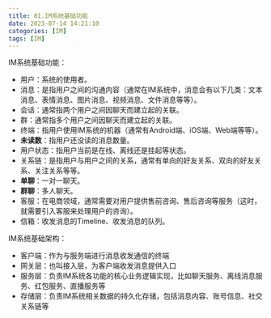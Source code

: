 ```yaml
---
title: 01.IM系统基础功能
date: 2023-07-14 14:21:10
categories: [IM]
tags: [IM]
---
```


IM系统基础功能：
* 用户：系统的使用者。
* 消息：是指用户之间的沟通内容（通常在IM系统中，消息会有以下几类：文本消息、表情消息、图片消息、视频消息、文件消息等等）。
* 会话：通常指两个用户之间因聊天而建立起的关联。
* 群：通常指多个用户之间因聊天而建立起的关联。
* 终端：指用户使用IM系统的机器（通常有Android端、iOS端、Web端等等）。
* **未读数**：指用户还没读的消息数量。
* 用户状态：指用户当前是在线、离线还是挂起等状态。
* 关系链：是指用户与用户之间的关系，通常有单向的好友关系、双向的好友关系、关注关系等等。
* **单聊**：一对一聊天。
* **群聊**：多人聊天。
* 客服：在电商领域，通常需要对用户提供售前咨询、售后咨询等服务（这时，就需要引入客服来处理用户的咨询）。
* 信箱：收发消息的Timeline、收发消息的队列。

IM系统基础架构：
* 客户端：作为与服务端进行消息收发通信的终端
* 网关层：也叫接入层，为客户端收发消息提供入口
* 服务层：负责IM系统各功能的核心业务逻辑实现，比如聊天服务、离线消息服务、红包服务、直播服务等
* 存储层：负责IM系统相关数据的持久化存储，包括消息内容、账号信息、社交关系链等

